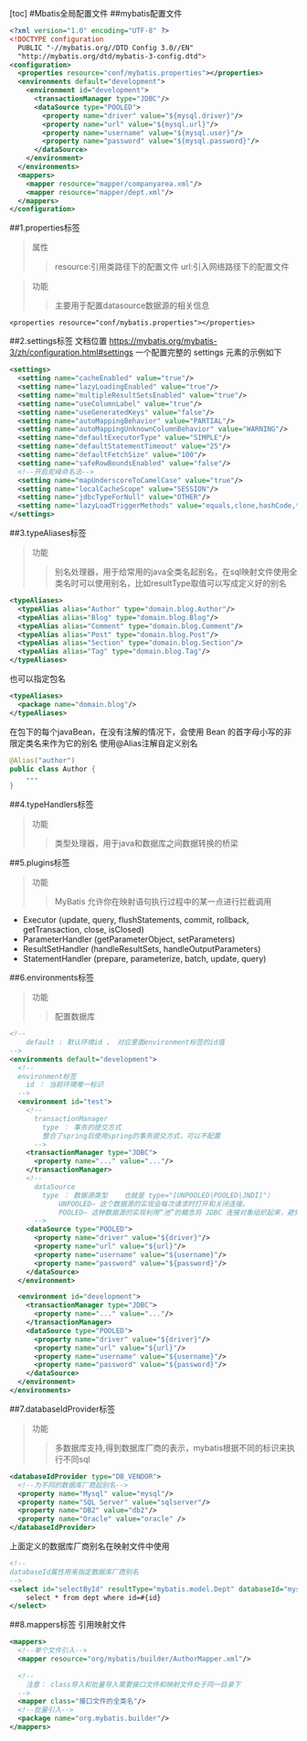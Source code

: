 [toc]
#Mbatis全局配置文件
##mybatis配置文件
```xml
<?xml version="1.0" encoding="UTF-8" ?>
<!DOCTYPE configuration
  PUBLIC "-//mybatis.org//DTD Config 3.0//EN"
  "http://mybatis.org/dtd/mybatis-3-config.dtd">
<configuration>
  <properties resource="conf/mybatis.properties"></properties>
  <environments default="development">
    <environment id="development">
      <transactionManager type="JDBC"/>
      <dataSource type="POOLED">
        <property name="driver" value="${mysql.driver}"/>
        <property name="url" value="${mysql.url}"/>
        <property name="username" value="${mysql.user}"/>
        <property name="password" value="${mysql.password}"/>
      </dataSource>
    </environment>
  </environments>
  <mappers>
    <mapper resource="mapper/companyarea.xml"/>
    <mapper resource="mapper/dept.xml"/>
  </mappers>
</configuration>
```
##1.properties标签

>属性
>>resource:引用类路径下的配置文件
>>url:引入网络路径下的配置文件

>功能
>>主要用于配置datasource数据源的相关信息

```
<properties resource="conf/mybatis.properties"></properties>
```

##2.settings标签
文档位置 https://mybatis.org/mybatis-3/zh/configuration.html#settings
一个配置完整的 settings 元素的示例如下
```xml
<settings>
  <setting name="cacheEnabled" value="true"/>
  <setting name="lazyLoadingEnabled" value="true"/>
  <setting name="multipleResultSetsEnabled" value="true"/>
  <setting name="useColumnLabel" value="true"/>
  <setting name="useGeneratedKeys" value="false"/>
  <setting name="autoMappingBehavior" value="PARTIAL"/>
  <setting name="autoMappingUnknownColumnBehavior" value="WARNING"/>
  <setting name="defaultExecutorType" value="SIMPLE"/>
  <setting name="defaultStatementTimeout" value="25"/>
  <setting name="defaultFetchSize" value="100"/>
  <setting name="safeRowBoundsEnabled" value="false"/>
  <!--开启驼峰命名法-->
  <setting name="mapUnderscoreToCamelCase" value="true"/>
  <setting name="localCacheScope" value="SESSION"/>
  <setting name="jdbcTypeForNull" value="OTHER"/>
  <setting name="lazyLoadTriggerMethods" value="equals,clone,hashCode,toString"/>
</settings>
```

##3.typeAliases标签

>功能
>>别名处理器，用于给常用的java全类名起别名，在sql映射文件使用全类名时可以使用别名，比如resultType取值可以写成定义好的别名

```xml
<typeAliases>
  <typeAlias alias="Author" type="domain.blog.Author"/>
  <typeAlias alias="Blog" type="domain.blog.Blog"/>
  <typeAlias alias="Comment" type="domain.blog.Comment"/>
  <typeAlias alias="Post" type="domain.blog.Post"/>
  <typeAlias alias="Section" type="domain.blog.Section"/>
  <typeAlias alias="Tag" type="domain.blog.Tag"/>
</typeAliases>
```
也可以指定包名
```xml
<typeAliases>
  <package name="domain.blog"/>
</typeAliases>
```
在包下的每个javaBean，在没有注解的情况下，会使用 Bean 的首字母小写的非限定类名来作为它的别名
<font>使用@Alias注解自定义别名</font>
```java
@Alias("author")
public class Author {
    ...
}
```

##4.typeHandlers标签

>功能
>>类型处理器，用于java和数据库之间数据转换的桥梁

##5.plugins标签
>功能
>>MyBatis 允许你在映射语句执行过程中的某一点进行拦截调用

+ Executor (update, query, flushStatements, commit, rollback, getTransaction, close, isClosed)
+ ParameterHandler (getParameterObject, setParameters)
+ ResultSetHandler (handleResultSets, handleOutputParameters)
+ StatementHandler (prepare, parameterize, batch, update, query)

##6.environments标签
>功能
>>配置数据库

```xml
<!--
	default : 默认环境id ， 对应里面environment标签的id值
-->
<environments default="development">
  <!--
  environment标签
  	id ： 当前环境唯一标识
  -->
  <environment id="test">
  	<!--
      transactionManager
        type ： 事务的提交方式
        整合了spring后使用spring的事务提交方式，可以不配置
      -->
    <transactionManager type="JDBC">
      <property name="..." value="..."/>
    </transactionManager>
    <!--
      dataSource
        type ： 数据源类型	也就是 type="[UNPOOLED|POOLED|JNDI]"）
        	UNPOOLED– 这个数据源的实现会每次请求时打开和关闭连接。
            POOLED– 这种数据源的实现利用“池”的概念将 JDBC 连接对象组织起来，避免了创建新的连接实例时所必需的初始化和认证时间。
      -->
    <dataSource type="POOLED">
      <property name="driver" value="${driver}"/>
      <property name="url" value="${url}"/>
      <property name="username" value="${username}"/>
      <property name="password" value="${password}"/>
    </dataSource>
  </environment>

  <environment id="development">
    <transactionManager type="JDBC">
      <property name="..." value="..."/>
    </transactionManager>
    <dataSource type="POOLED">
      <property name="driver" value="${driver}"/>
      <property name="url" value="${url}"/>
      <property name="username" value="${username}"/>
      <property name="password" value="${password}"/>
    </dataSource>
  </environment>
</environments>
```

##7.databaseIdProvider标签
>功能
>>多数据库支持,得到数据库厂商的表示，mybatis根据不同的标识来执行不同sql

```xml
<databaseIdProvider type="DB_VENDOR">
  <!--为不同的数据库厂商起别名-->
  <property name="Mysql" value="mysql"/>
  <property name="SQL Server" value="sqlserver"/>
  <property name="DB2" value="db2"/>
  <property name="Oracle" value="oracle" />
</databaseIdProvider>
```
上面定义的数据库厂商别名在映射文件中使用
```xml
<!--
databaseId属性用来指定数据库厂商别名
-->
<select id="selectById" resultType="mybatis.model.Dept" databaseId="mysql">
    select * from dept where id=#{id}
</select>
```

##8.mappers标签
引用映射文件
```xml
<mappers>
  <!--单个文件引入-->
  <mapper resource="org/mybatis/builder/AuthorMapper.xml"/>
  
  <!--
  	注意： class导入和批量导入需要接口文件和映射文件处于同一目录下
  -->
  <mapper class="接口文件的全类名"/>
  <!--批量引入-->
  <package name="org.mybatis.builder"/>
</mappers>
```